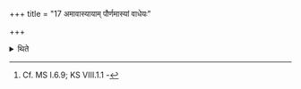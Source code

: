+++
title = "17 अमावास्यायाम् पौर्णमास्यां वाधेयः"

+++

<details><summary>थिते</summary>

17. One may establish (fires) either on New-moon-day or on Full-moon-day.[^1]  

[^1]: Cf. MS I.6.9; KS VIII.1.1 -
</details>

